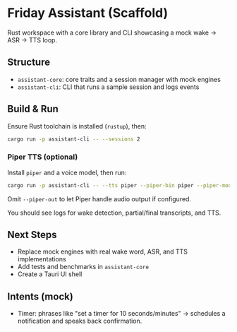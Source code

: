 # Friday Assistant (Scaffold)

Rust workspace with a core library and CLI showcasing a mock wake → ASR → TTS loop.

## Structure

- `assistant-core`: core traits and a session manager with mock engines
- `assistant-cli`: CLI that runs a sample session and logs events

## Build & Run

Ensure Rust toolchain is installed (`rustup`), then:

```bash
cargo run -p assistant-cli -- --sessions 2
```
### Piper TTS (optional)

Install `piper` and a voice model, then run:

```bash
cargo run -p assistant-cli -- --tts piper --piper-bin piper --piper-model /path/to/voice.onnx --piper-out /tmp/out.wav
```

Omit `--piper-out` to let Piper handle audio output if configured.


You should see logs for wake detection, partial/final transcripts, and TTS.

## Next Steps

- Replace mock engines with real wake word, ASR, and TTS implementations
- Add tests and benchmarks in `assistant-core`
- Create a Tauri UI shell

## Intents (mock)

- Timer: phrases like "set a timer for 10 seconds/minutes" → schedules a notification and speaks back confirmation.
